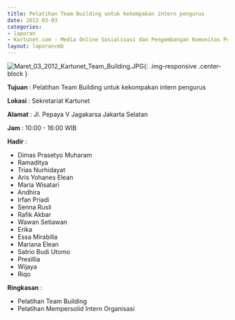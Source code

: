```yaml
---
title: Pelatihan Team Building untuk kekompakan intern pengurus
date: 2012-03-03 
categories:
- laporan
- Kartunet.com - Media Online Sosialisasi dan Pengembangan Komunitas Pemuda dengan Disabilitas
layout: laporancmb
---
```

![Maret_03_2012_Kartunet_Team_Building.JPG](/uploads/Maret_03_2012_Kartunet_Team_Building.JPG){: .img-responsive .center-block }

**Tujuan** : Pelatihan Team Building untuk kekompakan intern pengurus

**Lokasi** : 	Sekretariat Kartunet

**Alamat** : Jl. Pepaya V Jagakarsa Jakarta Selatan

**Jam** : 10:00 - 16:00 WIB

**Hadir** : 
* Dimas Prasetyo Muharam
* Ramaditya
* Trias Nurhidayat
* Aris Yohanes Elean
* Maria Wisatari
* Andhira
* Irfan Priadi
* Senna Rusli
* Rafik Akbar
* Wawan Setiawan
* Erika
* Essa Mirabilla
* Mariana Elean
* Satrio Budi Utomo
* Presillia
* Wijaya
* Riqo

**Ringkasan** : 
* Pelatihan Team Building
* Pelatihan Mempersolid Intern Organisasi
